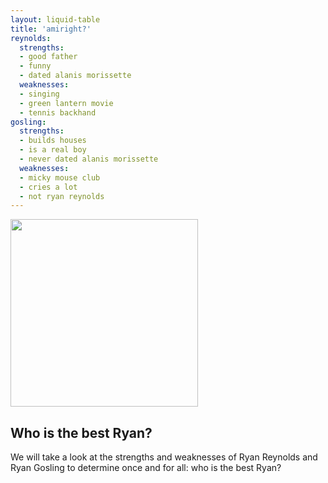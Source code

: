 ```yaml
---
layout: liquid-table
title: 'amiright?'
reynolds:
  strengths:
  - good father
  - funny
  - dated alanis morissette
  weaknesses: 
  - singing
  - green lantern movie
  - tennis backhand 
gosling:
  strengths: 
  - builds houses
  - is a real boy
  - never dated alanis morissette
  weaknesses: 
  - micky mouse club
  - cries a lot
  - not ryan reynolds
---
```



<img src="../img/ryan-v-ryan.jpg" height="300px">


## Who is the best Ryan?

We will take a look at the strengths and weaknesses of Ryan Reynolds and Ryan Gosling to determine once and for all: who is the best Ryan?
